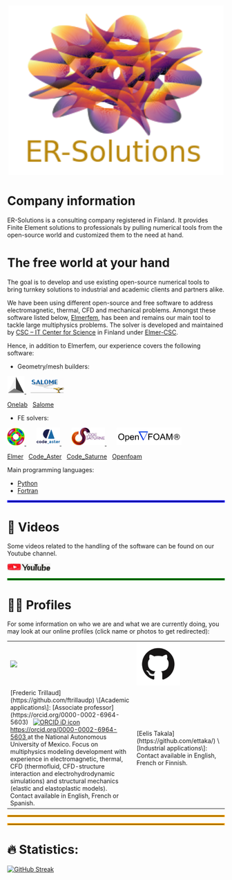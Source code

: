 <!--
- 🔭 currently working on ...
- 🌱 currently learning ...
- 💬 Ask me about ...
- 📫 How to reach me: ...
- ⚡ Fun fact: ...
-->

<div id="header" align="center">
  <img src="./Icons/logo-ERSolutionsTransparent.png" width="500"/>
</div>

# Company information

ER-Solutions is a consulting company registered in Finland. It provides Finite Element solutions to professionals by pulling numerical tools from the open-source world and customized them to the need at hand.

# The free world at your hand

The goal is to develop and use existing open-source numerical tools to bring turnkey solutions to industrial and academic clients and partners alike.

We have been using different open-source and free software to address electromagnetic, thermal, CFD and mechanical problems. Amongst these software listed below, [Elmerfem](http://www.elmerfem.org/blog/), has been and remains our main tool to tackle large multiphysics problems. The solver is developed and maintained by [CSC – IT Center for Science](https://www.csc.fi/en/home) in Finland under [Elmer-CSC](https://www.csc.fi/web/elmer).

Hence, in addition to Elmerfem, our experience covers the following software:

- Geometry/mesh builders:
<div align="left">
 <a href="https://onelab.info/" rel="onelab">
    <img src="./Icons/gmsh.png" width="40">
 </a>
 &nbsp;
 <a href="https://www.salome-platform.org/" rel="salome">
    <img src="./Icons/salome.png" width="80">
 </a>
</div>

[Onelab](https://onelab.info/)
&nbsp;
[Salome](https://www.salome-platform.org/)

- FE solvers:
<div align="left">
 <a href="http://www.elmerfem.org/blog/" rel="elmer">
    <img src="./Icons/elmer.jpeg" width="40">
 </a>
 &nbsp; &nbsp; &nbsp;
 <a href="https://www.code-aster.org/spip.php?rubrique2" rel="aster">
    <img src="./Icons/aster.png" width="54">
 </a>
 &nbsp; &nbsp; &nbsp;
 <a href="https://www.code-saturne.org/cms/web/" rel="saturne">
    <img src="./Icons/saturne.jpeg" width="77">
 </a>
 &nbsp; &nbsp; &nbsp;
 <a href="https://openfoam.org/" rel="openfoam">
    <img src="./Icons/openfoam.png" width="150">
 </a>
</div>

[Elmer](http://www.elmerfem.org/blog/)
&nbsp;
[Code_Aster](https://www.code-aster.org/spip.php?rubrique2)
&nbsp;
[Code_Saturne](https://www.code-saturne.org/cms/web/)
&nbsp;
[Openfoam](https://openfoam.org/)

Main programming languages:
- [Python](https://www.python.org/)
- [Fortran](https://fortran-lang.org/)


<hr style="border:2px solid blue">

#  🎥 Videos

Some videos related to the handling of the software can be found on our Youtube channel.

<div align="left">
 <a href="https://www.youtube.com/channel/UCqqFPz7OU5G5i-xOqeDPnMw">
    <img src="./Icons/youtube.jpeg" width="100"/>
 </a>
</div>

<hr style="border:2px solid green">

# 🧑‍🔬 Profiles

For some information on who we are and what we are currently doing, you may look at our online profiles (click name or photos to get redirected):


<table>
 <tr>

  <td>
   <div align="left">
    <a href="https://github.com/ftrillaudp" rel="googlescholar">
       <img src="./Pictures/foto.jpeg" width="100">
    </a>
   </div>
  </td>

  <td>
  <div align="left">
   <a href="https://github.com/ettaka/" rel="github">
      <img src="./Icons/github.png" width="100">
   </a>
   </div>
  </td>
 </tr>

 <tr>

  <td>
   [Frederic Trillaud](https://github.com/ftrillaudp) \[Academic applications\]: [Associate professor](https://orcid.org/0000-0002-6964-5603)
   <a
   id="cy-effective-orcid-url"
   class="underline"
    href="https://orcid.org/0000-0002-6964-5603"
    target="orcid.widget"
    rel="me noopener noreferrer"
    style="vertical-align: top">
    <img
       src="https://orcid.org/sites/default/files/images/orcid_16x16.png"
       style="width: 1em; margin-inline-start: 0.5em"
       alt="ORCID iD icon"/>
     https://orcid.org/0000-0002-6964-5603
   </a>
   at the National Autonomous University of Mexico. Focus on multiphysics modeling development with experience in electromagnetic, thermal, CFD (thermofluid, CFD-structure interaction and electrohydrodynamic simulations) and structural mechanics (elastic and elastoplastic models). Contact available in English, French or Spanish.
   </td>

   <td>
    [Eelis Takala](https://github.com/ettaka/) \[Industrial applications\]: Contact available in English, French or Finnish.
   </td>

 </tr>
</table>


<hr style="border:2px solid orange">
<hr style="border:2px solid orange">

# :fire: Statistics:

[![GitHub Streak](http://github-readme-streak-stats.herokuapp.com?user=your-github-username&theme=dark&background=000000)](https://git.io/streak-stats)
